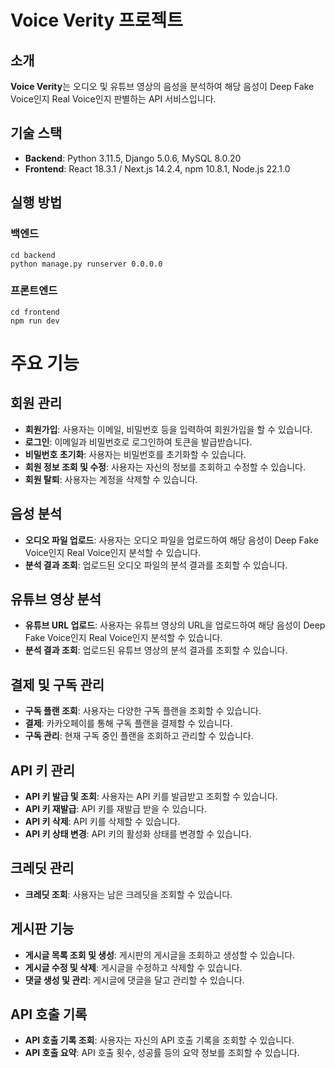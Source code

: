 # Voice Verity 프로젝트

## 소개
**Voice Verity**는 오디오 및 유튜브 영상의 음성을 분석하여 해당 음성이 Deep Fake Voice인지 Real Voice인지 판별하는 API 서비스입니다.

## 기술 스택
- **Backend**: Python 3.11.5, Django 5.0.6, MySQL 8.0.20
- **Frontend**: React 18.3.1 / Next.js 14.2.4, npm 10.8.1, Node.js 22.1.0

## 실행 방법
### 백엔드
```
cd backend
python manage.py runserver 0.0.0.0
```

### 프론트엔드
```
cd frontend
npm run dev
```

# 주요 기능

## 회원 관리
- **회원가입**: 사용자는 이메일, 비밀번호 등을 입력하여 회원가입을 할 수 있습니다.
- **로그인**: 이메일과 비밀번호로 로그인하여 토큰을 발급받습니다.
- **비밀번호 초기화**: 사용자는 비밀번호를 초기화할 수 있습니다.
- **회원 정보 조회 및 수정**: 사용자는 자신의 정보를 조회하고 수정할 수 있습니다.
- **회원 탈퇴**: 사용자는 계정을 삭제할 수 있습니다.

## 음성 분석
- **오디오 파일 업로드**: 사용자는 오디오 파일을 업로드하여 해당 음성이 Deep Fake Voice인지 Real Voice인지 분석할 수 있습니다.
- **분석 결과 조회**: 업로드된 오디오 파일의 분석 결과를 조회할 수 있습니다.

## 유튜브 영상 분석
- **유튜브 URL 업로드**: 사용자는 유튜브 영상의 URL을 업로드하여 해당 음성이 Deep Fake Voice인지 Real Voice인지 분석할 수 있습니다.
- **분석 결과 조회**: 업로드된 유튜브 영상의 분석 결과를 조회할 수 있습니다.

## 결제 및 구독 관리
- **구독 플랜 조회**: 사용자는 다양한 구독 플랜을 조회할 수 있습니다.
- **결제**: 카카오페이를 통해 구독 플랜을 결제할 수 있습니다.
- **구독 관리**: 현재 구독 중인 플랜을 조회하고 관리할 수 있습니다.

## API 키 관리
- **API 키 발급 및 조회**: 사용자는 API 키를 발급받고 조회할 수 있습니다.
- **API 키 재발급**: API 키를 재발급 받을 수 있습니다.
- **API 키 삭제**: API 키를 삭제할 수 있습니다.
- **API 키 상태 변경**: API 키의 활성화 상태를 변경할 수 있습니다.

## 크레딧 관리
- **크레딧 조회**: 사용자는 남은 크레딧을 조회할 수 있습니다.

## 게시판 기능
- **게시글 목록 조회 및 생성**: 게시판의 게시글을 조회하고 생성할 수 있습니다.
- **게시글 수정 및 삭제**: 게시글을 수정하고 삭제할 수 있습니다.
- **댓글 생성 및 관리**: 게시글에 댓글을 달고 관리할 수 있습니다.

## API 호출 기록
- **API 호출 기록 조회**: 사용자는 자신의 API 호출 기록을 조회할 수 있습니다.
- **API 호출 요약**: API 호출 횟수, 성공률 등의 요약 정보를 조회할 수 있습니다.
